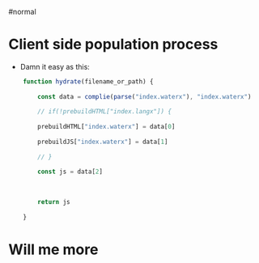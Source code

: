#normal
# Client side population process

- Damn it easy as this:
```javascript
	function hydrate(filename_or_path) {
	
		const data = complie(parse("index.waterx"), "index.waterx")
	
		// if(!prebuildHTML["index.langx"]) {
	
		prebuildHTML["index.waterx"] = data[0]
	
		prebuildJS["index.waterx"] = data[1]
	
		// }
	
		const js = data[2]
	
	  
	
		return js
	
	}
```

# Will me more